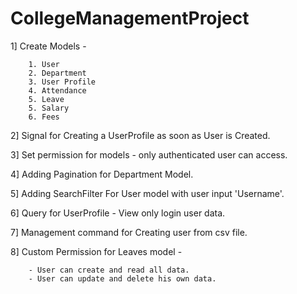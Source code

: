 # CollegeManagementProject

1] Create Models - 

        1. User 
        2. Department 
        3. User Profile
        4. Attendance
        5. Leave
        5. Salary
        6. Fees

2] Signal for Creating a UserProfile as soon as User is Created.

3] Set permission for models - only authenticated user can access.

4] Adding Pagination for Department Model.

5] Adding SearchFilter For User model with user input 'Username'.

6] Query for UserProfile - View only login user data.

7] Management command for Creating user from csv file.

8] Custom Permission for Leaves model - 

        - User can create and read all data.
        - User can update and delete his own data.
